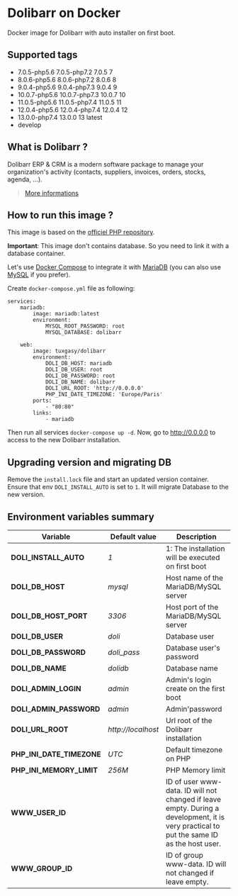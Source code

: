 # Dolibarr on Docker

Docker image for Dolibarr with auto installer on first boot.

## Supported tags

* 7.0.5-php5.6 7.0.5-php7.2  7.0.5 7
* 8.0.6-php5.6 8.0.6-php7.2  8.0.6 8
* 9.0.4-php5.6 9.0.4-php7.3  9.0.4 9
* 10.0.7-php5.6 10.0.7-php7.3  10.0.7 10
* 11.0.5-php5.6 11.0.5-php7.4  11.0.5 11
* 12.0.4-php5.6 12.0.4-php7.4  12.0.4 12
* 13.0.0-php7.4  13.0.0 13 latest
*  develop

## What is Dolibarr ?

Dolibarr ERP & CRM is a modern software package to manage your organization's activity (contacts, suppliers, invoices, orders, stocks, agenda, ...).

> [More informations](https://github.com/dolibarr/dolibarr)

## How to run this image ?

This image is based on the [officiel PHP repository](https://registry.hub.docker.com/_/php/).

**Important**: This image don't contains database. So you need to link it with a database container.

Let's use [Docker Compose](https://docs.docker.com/compose/) to integrate it with [MariaDB](https://hub.docker.com/_/mariadb/) (you can also use [MySQL](https://hub.docker.com/_/mysql/) if you prefer).

Create `docker-compose.yml` file as following:

```
services:
    mariadb:
        image: mariadb:latest
        environment:
            MYSQL_ROOT_PASSWORD: root
            MYSQL_DATABASE: dolibarr

    web:
        image: tuxgasy/dolibarr
        environment:
            DOLI_DB_HOST: mariadb
            DOLI_DB_USER: root
            DOLI_DB_PASSWORD: root
            DOLI_DB_NAME: dolibarr
            DOLI_URL_ROOT: 'http://0.0.0.0'
            PHP_INI_DATE_TIMEZONE: 'Europe/Paris'
        ports:
            - "80:80"
        links:
            - mariadb
```

Then run all services `docker-compose up -d`. Now, go to http://0.0.0.0 to access to the new Dolibarr installation.

## Upgrading version and migrating DB
Remove the `install.lock` file and start an updated version container. Ensure that env `DOLI_INSTALL_AUTO` is set to `1`. It will migrate Database to the new version.

## Environment variables summary

| Variable                      | Default value      | Description |
| ----------------------------- | ------------------ | ----------- |
| **DOLI_INSTALL_AUTO**         | *1*                | 1: The installation will be executed on first boot
| **DOLI_DB_HOST**              | *mysql*            | Host name of the MariaDB/MySQL server
| **DOLI_DB_HOST_PORT**         | *3306*             | Host port of the MariaDB/MySQL server
| **DOLI_DB_USER**              | *doli*             | Database user
| **DOLI_DB_PASSWORD**          | *doli_pass*        | Database user's password
| **DOLI_DB_NAME**              | *dolidb*           | Database name
| **DOLI_ADMIN_LOGIN**          | *admin*            | Admin's login create on the first boot
| **DOLI_ADMIN_PASSWORD**       | *admin*            | Admin'password
| **DOLI_URL_ROOT**             | *http://localhost* | Url root of the Dolibarr installation
| **PHP_INI_DATE_TIMEZONE**     | *UTC*              | Default timezone on PHP
| **PHP_INI_MEMORY_LIMIT**      | *256M*             | PHP Memory limit
| **WWW_USER_ID**               |                    | ID of user www-data. ID will not changed if leave empty. During a development, it is very practical to put the same ID as the host user.
| **WWW_GROUP_ID**              |                    | ID of group www-data. ID will not changed if leave empty.
